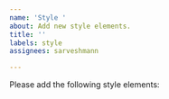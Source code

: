 ```yaml
---
name: 'Style '
about: Add new style elements.
title: ''
labels: style
assignees: sarveshmann

---
```


Please add the following style elements:
